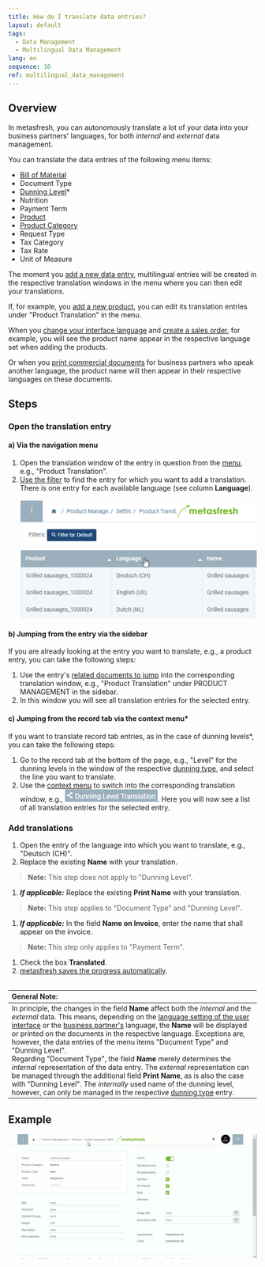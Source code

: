 ```yaml
---
title: How do I translate data entries?
layout: default
tags:
  - Data Management
  - Multilingual Data Management
lang: en
sequence: 10
ref: multilingual_data_management
---
```


## Overview
In metasfresh, you can autonomously translate a lot of your data into your business partners' languages, for both *internal* and *external* data management.

You can translate the data entries of the following menu items:
- [Bill of Material](Create_BOM)
- Document Type
- [Dunning Level](Define_Dunning_Type)*
- Nutrition
- Payment Term
- [Product](NewProduct)
- [Product Category](NewProductCategory)
- Request Type
- Tax Category
- Tax Rate
- Unit of Measure

The moment you [add a new data entry](New_Record_Window), multilingual entries will be created in the respective translation windows in the menu where you can then edit your translations.

If, for example, you [add a new product](NewProduct), you can edit its translation entries under "Product Translation" in the menu.

When you [change your interface language](SwitchLanguage) and [create a sales order](SalesOrder_recording), for example, you will see the product name appear in the respective language set when adding the products.

Or when you [print commercial documents](PrintPreview) for business partners who speak another language, the product name will then appear in their respective languages on these documents.

## Steps

### Open the translation entry

#### a) Via the navigation menu
1. Open the translation window of the entry in question from the [menu](Menu), e.g., "Product Translation".
1. [Use the filter](Filtering_function) to find the entry for which you want to add a translation. There is one entry for each available language (see column **Language**).<br><br>![](assets/Product_translation_languages.png)

#### b) Jumping from the entry via the sidebar
If you are already looking at the entry you want to translate, e.g., a product entry, you can take the following steps:

1. Use the entry's [related documents to jump](JumptoviaSidebar) into the corresponding translation window, e.g., "Product Translation" under PRODUCT MANAGEMENT in the sidebar.
1. In this window you will see all translation entries for the selected entry.

#### c) Jumping from the record tab via the context menu*
If you want to translate record tab entries, as in the case of dunning levels*, you can take the following steps:

1. Go to the record tab at the bottom of the page, e.g., "Level" for the dunning levels in the window of the respective [dunning type](Menu), and select the line you want to translate.
1. Use the [context menu](Jumpto_via_context_menu) to switch into the corresponding translation window, e.g., ![](assets/Dunning_level_translation_context.png). Here you will now see a list of all translation entries for the selected entry.

### Add translations
1. Open the entry of the language into which you want to translate, e.g., "Deutsch (CH)".
1. Replace the existing **Name** with your translation.
 >**Note:** This step does not apply to "Dunning Level".

1. ***If applicable:*** Replace the existing **Print Name** with your translation.
 >**Note:** This step applies to "Document Type" and "Dunning Level".

1. ***If applicable:*** In the field **Name on Invoice**, enter the name that shall appear on the invoice.
 >**Note:** This step only applies to "Payment Term".

1. Check the box **Translated**.
1. [metasfresh saves the progress automatically](Saveindicator).
<br><br>

| **General Note:** |
| :- |
| In principle, the changes in the field **Name** affect both the *internal* and the *external* data. This means, depending on the [language setting of the user interface](SwitchLanguage) or the [business partner's](New_Business_Partner) language, the **Name** will be displayed or printed on the documents in the respective language. Exceptions are, however, the data entries of the menu items "Document Type" and "Dunning Level".<br>Regarding "Document Type", the field **Name** merely determines the *internal* representation of the data entry. The *external* representation can be managed through the additional field **Print Name**, as is also the case with "Dunning Level". The *internally* used name of the dunning level, however, can only be managed in the respective [dunning type](Define_Dunning_Type) entry. |

## Example
![](assets/Product_translation.gif)
